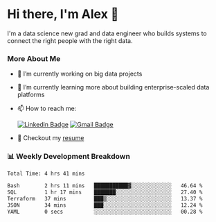 # Hi there, I'm Alex  👋

I'm a data science new grad and data engineer who builds systems to connect the right people with the right data. 

### More About Me

- 🔭 I’m currently working on big data projects
- 🌱 I’m currently learning more about building enterprise-scaled data platforms
- 📫 How to reach me:

  [![Linkedin Badge](https://img.shields.io/badge/LinkedIn-0077B5?style=for-the-badge&logo=linkedin&logoColor=white)](https://www.linkedin.com/in/alex-chen-112523chen/) [![Gmail Badge](https://img.shields.io/badge/Gmail-D14836?style=for-the-badge&logo=gmail&logoColor=white)](mailto:itsalexchen@gmail.com)
- 📝 Checkout my [resume](https://itsalexchen.vercel.app/AlexChenResume.pdf)



### 📊 Weekly Development Breakdown
<!--START_SECTION:waka-->

```txt
Total Time: 4 hrs 41 mins

Bash        2 hrs 11 mins   ███████████▓░░░░░░░░░░░░░   46.64 %
SQL         1 hr 17 mins    ███████░░░░░░░░░░░░░░░░░░   27.40 %
Terraform   37 mins         ███▒░░░░░░░░░░░░░░░░░░░░░   13.37 %
JSON        34 mins         ███░░░░░░░░░░░░░░░░░░░░░░   12.24 %
YAML        0 secs          ░░░░░░░░░░░░░░░░░░░░░░░░░   00.28 %
```

<!--END_SECTION:waka-->
